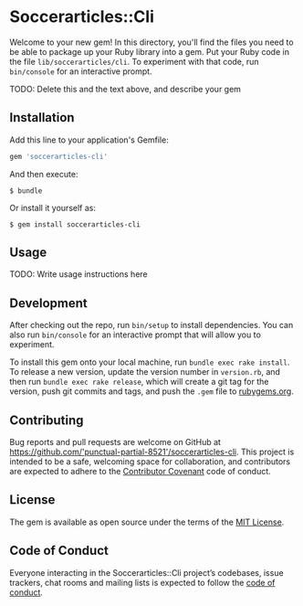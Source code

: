 # Soccerarticles::Cli

Welcome to your new gem! In this directory, you'll find the files you need to be able to package up your Ruby library into a gem. Put your Ruby code in the file `lib/soccerarticles/cli`. To experiment with that code, run `bin/console` for an interactive prompt.

TODO: Delete this and the text above, and describe your gem

## Installation

Add this line to your application's Gemfile:

```ruby
gem 'soccerarticles-cli'
```

And then execute:

    $ bundle

Or install it yourself as:

    $ gem install soccerarticles-cli

## Usage

TODO: Write usage instructions here

## Development

After checking out the repo, run `bin/setup` to install dependencies. You can also run `bin/console` for an interactive prompt that will allow you to experiment.

To install this gem onto your local machine, run `bundle exec rake install`. To release a new version, update the version number in `version.rb`, and then run `bundle exec rake release`, which will create a git tag for the version, push git commits and tags, and push the `.gem` file to [rubygems.org](https://rubygems.org).

## Contributing

Bug reports and pull requests are welcome on GitHub at https://github.com/'punctual-partial-8521'/soccerarticles-cli. This project is intended to be a safe, welcoming space for collaboration, and contributors are expected to adhere to the [Contributor Covenant](http://contributor-covenant.org) code of conduct.

## License

The gem is available as open source under the terms of the [MIT License](https://opensource.org/licenses/MIT).

## Code of Conduct

Everyone interacting in the Soccerarticles::Cli project’s codebases, issue trackers, chat rooms and mailing lists is expected to follow the [code of conduct](https://github.com/'punctual-partial-8521'/soccerarticles-cli/blob/master/CODE_OF_CONDUCT.md).

